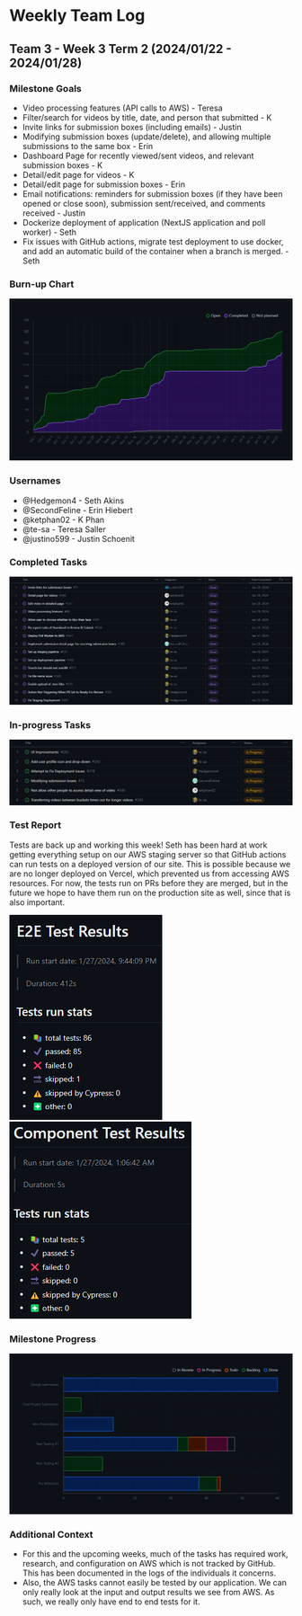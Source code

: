# Weekly Team Log

## Team 3 - Week 3 Term 2 (2024/01/22 - 2024/01/28)

### Milestone Goals

-   Video processing features (API calls to AWS) - Teresa
-   Filter/search for videos by title, date, and person that submitted - K
-   Invite links for submission boxes (including emails) - Justin
-   Modifying submission boxes (update/delete), and allowing multiple submissions to the same box - Erin
-   Dashboard Page for recently viewed/sent videos, and relevant submission boxes - K
-   Detail/edit page for videos - K
-   Detail/edit page for submission boxes - Erin
-   Email notifications: reminders for submission boxes (if they have been opened or close soon), submission sent/received, and comments received - Justin
-   Dockerize deployment of application (NextJS application and poll worker) - Seth
-   Fix issues with GitHub actions, migrate test deployment to use docker, and add an automatic build of the container when a branch is merged. - Seth

### Burn-up Chart

![](imgs/burnup-week-3-s2.png)

### Usernames

-   @Hedgemon4 - Seth Akins
-   @SecondFeline - Erin Hiebert
-   @ketphan02 - K Phan
-   @te-sa - Teresa Saller
-   @justino599 - Justin Schoenit

### Completed Tasks

![](imgs/completed-week-3-s2.png)

### In-progress Tasks

![](imgs/in-progress-week-3-s2.png)

### Test Report

Tests are back up and working this week! Seth has been hard at work getting everything setup on our AWS staging server so that GitHub actions can run tests on a deployed version of our site. This is possible because we are no longer deployed on Vercel, which prevented us from accessing AWS resources. For now, the tests run on PRs before they are merged, but in the future we hope to have them run on the production site as well, since that is also important.

![](imgs/cypress-tests-week-3-s2-e2e.png)![](imgs/cypress-tests-week-3-s2-component.png)

### Milestone Progress

![](imgs/milestone-progress-week-3-s2.png)

### Additional Context

- For this and the upcoming weeks, much of the tasks has required work, research, and configuration on AWS which is not 
  tracked by GitHub. This has been documented in the logs of the individuals it concerns.
- Also, the AWS tasks cannot easily be tested by our application. We can only really look at the input and output
  results we see from AWS. As such, we really only have end to end tests for it.
